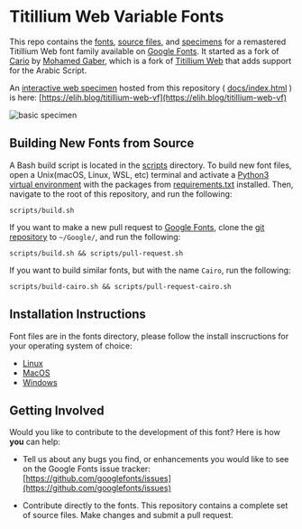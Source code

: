 # Titillium Web Variable Fonts
This repo contains the [fonts](fonts), [source files](sources), and [specimens](docs)
for a remastered Titillium Web font family available on
[Google Fonts](https://fonts.google.com/specimen/Titillium+Web).
It started as a fork of [Cario](https://github.com/Gue3bara/Cairo)
by [Mohamed Gaber](https://gaber.design/projects), which is a fork of
[Titillium Web](http://nta.accademiadiurbino.it/titillium.html)
that adds support for the Arabic Script.

An [interactive web specimen](https://elih.blog/titillium-web-vf)
hosted from this repository
( [docs/index.html](https://github.com/eliheuer/titillium-web-vf/blob/master/docs/index.html) )
is here: [https://elih.blog/titillium-web-vf](https://elih.blog/titillium-web-vf)

![basic specimen](https://github.com/eliheuer/titillium-web-vf/blob/master/docs/specimens/basic-specimen.gif)

## Building New Fonts from Source
A Bash build script is located in the [scripts](scripts) directory.
To build new font files, open a Unix(macOS, Linux, WSL, etc) terminal and activate a
[Python3 virtual environment](https://docs.python.org/3/library/venv.html)
with the packages from [requirements.txt](requirements.txt) installed.
Then, navigate to the root of this repository, and run the following:
```
scripts/build.sh
```
If you want to make a new pull request to [Google Fonts](https://github.com/google/fonts),
 clone the [git repository](https://github.com/google/fonts)
 to `~/Google/`, and run the following:
```
scripts/build.sh && scripts/pull-request.sh
```
If you want to build similar fonts, but with the name `Cairo`, run the following:
```
scripts/build-cairo.sh && scripts/pull-request-cairo.sh
```
## Installation Instructions
Font files are in the fonts directory, please follow the install inscructions for your operating system of choice:

- [Linux](https://wiki.archlinux.org/index.php/fonts#Manual_installation)
- [MacOS](https://support.apple.com/en-us/HT201749)
- [Windows](https://support.microsoft.com/en-us/help/314960/how-to-install-or-remove-a-font-in-windows)

## Getting Involved
Would you like to contribute to the development of this font? Here is how **you** can help:

- Tell us about any bugs you find, or enhancements you would like to see on the Google Fonts issue tracker: [https://github.com/googlefonts/issues](https://github.com/googlefonts/issues)

- Contribute directly to the fonts. This repository contains a complete set of source files. Make changes and submit a pull request.
